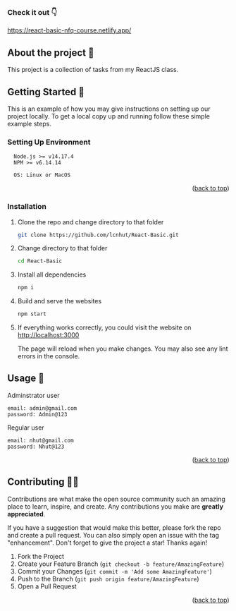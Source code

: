 
### Check it out  👇
https://react-basic-nfq-course.netlify.app/

## About the project 🤡

This project is a collection of tasks from my ReactJS class.

## Getting Started  🥵

This is an example of how you may give instructions on setting up our project locally.
To get a local copy up and running follow these simple example steps.

### Setting Up Environment 
```
  Node.js >= v14.17.4
  NPM >= v6.14.14

  OS: Linux or MacOS
```
<p align="right">(<a href="#top">back to top</a>)</p>

### Installation
1. Clone the repo and change directory to that folder

    ```sh
    git clone https://github.com/lcnhut/React-Basic.git
    ```
    
2. Change directory to that folder

    ```sh
    cd React-Basic
    ```
3. Install all dependencies

    ```sh
    npm i
    ```

4. Build and serve the websites

    ```sh
    npm start
    ```
4. If everything works correctly, you could visit the website on [http://localhost:3000](http://localhost:3000)
    
    The page will reload when you make changes.
    You may also see any lint errors in the console.


## Usage  👀
Adminstrator user
```
email: admin@gmail.com
password: Admin@123
```

Regular user
```
email: nhut@gmail.com
password: Nhut@123
```

<p align="right">(<a href="#top">back to top</a>)</p>


## Contributing  🤜🤛

Contributions are what make the open source community such an amazing place to learn, inspire, and create. Any contributions you make are **greatly appreciated**.

If you have a suggestion that would make this better, please fork the repo and create a pull request. You can also simply open an issue with the tag "enhancement".
Don't forget to give the project a star! Thanks again!

1. Fork the Project
2. Create your Feature Branch (`git checkout -b feature/AmazingFeature`)
3. Commit your Changes (`git commit -m 'Add some AmazingFeature'`)
4. Push to the Branch (`git push origin feature/AmazingFeature`)
5. Open a Pull Request

<p align="right">(<a href="#top">back to top</a>)</p>
